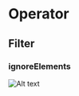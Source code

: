 
# Operator

## Filter
### ignoreElements
![Alt text](http://reactivex.io/documentation/operators/images/ignoreElements.c.png)

